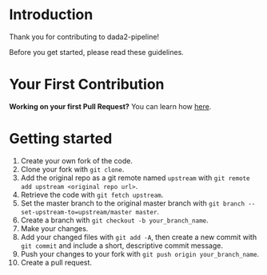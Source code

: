 # Introduction

Thank you for contributing to dada2-pipeline!

Before you get started, please read these guidelines.

# Your First Contribution

**Working on your first Pull Request?** You can learn how [here](http://makeapullrequest.com/).

# Getting started

1. Create your own fork of the code.
2. Clone your fork with `git clone`.
3. Add the original repo as a git remote named `upstream` with `git remote add upstream <original repo url>`.
4. Retrieve the code with `git fetch upstream`.
5. Set the master branch to the original master branch with `git branch --set-upstream-to=upstream/master master`.
6. Create a branch with `git checkout -b your_branch_name`.
7. Make your changes.
8. Add your changed files with `git add -A`, then create a new commit with `git commit` and include a short, descriptive commit message.
9. Push your changes to your fork with `git push origin your_branch_name`.
10. Create a pull request.
